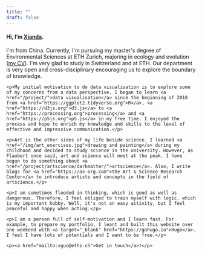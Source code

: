```yaml
---
title: ""
draft: false
---
```

<div class="container">

  <article>
    <h4 id="main-description">Hi, I’m <a href="/img/xianda.png">Xianda</a>. </h4>
    <p>I'm from China. Currently, I'm pursuing my master's degree of Environmental Sciences at ETH Zurich, majoring in ecology and evolution (<a href="/pdf/CV_XiandaGuo_2018_09.pdf">my CV</a>). I'm very glad to study in Switzerland and at ETH. Our department is very open and cross-disciplinary encouraging us to explore the boundary of knowledge.</p>    

    <p>My initial motivation to do data visualisation is to explore some of my concerns from a data perspective. I began to learn <a href="/project/">data visualisation</a> since the beginning of 2018 from <a href="https://ggplot2.tidyverse.org">R</a>, <a href="https://d3js.org">d3.js</a> to <a href="https://processing.org">processing</a> and <a href="https://p5js.org">p5.js</a> in my free time. I enjoyed the process and hope to enrich my knowledge and skills to the level of effective and impressive communication.</p>
<!--
    <p>I hope to devote myself to raise people's environmental awareness and independent thinking in my following career, simply because it is far away from perfection. I think data visualisation and interaction design will be a handy tool.</p>
    -->

    <p>Art is the other sides of my life beside science. I learned <a href="/img/art_exercises.jpg">drawing and painting</a> during my childhood and decided to study science in the university. However, as Flaubert once said, art and science will meet at the peak. I have begun to do something about <a href="/project/artscience/darkmatter/">artscience</a>. Also, I write blogs for <a href="https://as-org.com">the Art & Science Research Center</a> to introduce artists and concepts in the field of artscience.</p>

    <p>I am sometimes flooded in thinking, which is good as well as dangerous. Therefore, I feel obliged to train myself with logic, which is my important hobby. Well, it's not an easy activity, but I feel peaceful and happy when acting.</p>

    <p>I am a person full of self-motivation and I learn fast. For example, to prepare my portfolio, I leant and built this website over one weekend with <a target="_blank" href="https://gohugo.io">Hugo</a>. I feel I have lots of potentials and I want to be free.</p>

    <p><a href="mailto:xguo@ethz.ch">Get in touch</a>!</p>
  </article>
</div>